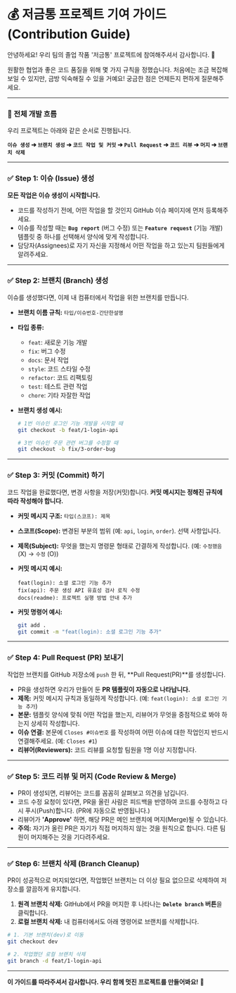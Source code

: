 # 💰 저금통 프로젝트 기여 가이드 (Contribution Guide)

안녕하세요! 우리 팀의 졸업 작품 '저금통' 프로젝트에 참여해주셔서 감사합니다. 🎉

원활한 협업과 좋은 코드 품질을 위해 몇 가지 규칙을 정했습니다. 처음에는 조금 복잡해 보일 수 있지만, 금방 익숙해질 수 있을 거예요! 궁금한 점은 언제든지 편하게 질문해주세요.

---

### 📌 전체 개발 흐름

우리 프로젝트는 아래와 같은 순서로 진행됩니다.

**`이슈 생성` ➔ `브랜치 생성` ➔ `코드 작업 및 커밋` ➔ `Pull Request` ➔ `코드 리뷰` ➔ `머지` ➔ `브랜치 삭제`**

---

### ✅ Step 1: 이슈 (Issue) 생성

**모든 작업은 이슈 생성이 시작합니다.**

- 코드를 작성하기 전에, 어떤 작업을 할 것인지 GitHub 이슈 페이지에 먼저 등록해주세요.
- 이슈를 작성할 때는 **`Bug report`** (버그 수정) 또는 **`Feature request`** (기능 개발) 템플릿 중 하나를 선택해서 양식에 맞게 작성합니다.
- 담당자(Assignees)로 자기 자신을 지정해서 어떤 작업을 하고 있는지 팀원들에게 알려주세요.

---

### ✅ Step 2: 브랜치 (Branch) 생성

이슈를 생성했다면, 이제 내 컴퓨터에서 작업을 위한 브랜치를 만듭니다.

- **브랜치 이름 규칙:** `타입/이슈번호-간단한설명`
- **타입 종류:**
    - `feat`: 새로운 기능 개발
    - `fix`: 버그 수정
    - `docs`: 문서 작업
    - `style`: 코드 스타일 수정
    - `refactor`: 코드 리팩토링
    - `test`: 테스트 관련 작업
    - `chore`: 기타 자잘한 작업

- **브랜치 생성 예시:**
  ```bash
  # 1번 이슈인 로그인 기능 개발을 시작할 때
  git checkout -b feat/1-login-api

  # 3번 이슈인 주문 관련 버그를 수정할 때
  git checkout -b fix/3-order-bug
  ```

---

### ✅ Step 3: 커밋 (Commit) 하기

코드 작업을 완료했다면, 변경 사항을 저장(커밋)합니다. **커밋 메시지는 정해진 규칙에 따라 작성해야 합니다.**

- **커밋 메시지 구조:** `타입(스코프): 제목`
- **스코프(Scope):** 변경된 부분의 범위 (예: `api`, `login`, `order`). 선택 사항입니다.
- **제목(Subject):** 무엇을 했는지 명령문 형태로 간결하게 작성합니다. (예: `수정했음` (X) → `수정` (O))

- **커밋 메시지 예시:**
  ```
  feat(login): 소셜 로그인 기능 추가
  fix(api): 주문 생성 API 유효성 검사 로직 수정
  docs(readme): 프로젝트 실행 방법 안내 추가
  ```

- **커밋 명령어 예시:**
  ```bash
  git add .
  git commit -m "feat(login): 소셜 로그인 기능 추가"
  ```

---

### ✅ Step 4: Pull Request (PR) 보내기

작업한 브랜치를 GitHub 저장소에 `push` 한 뒤, **Pull Request(PR)**를 생성합니다.

- PR을 생성하면 우리가 만들어 둔 **PR 템플릿이 자동으로 나타납니다.**
- **제목:** 커밋 메시지 규칙과 동일하게 작성합니다. (예: `feat(login): 소셜 로그인 기능 추가`)
- **본문:** 템플릿 양식에 맞춰 어떤 작업을 했는지, 리뷰어가 무엇을 중점적으로 봐야 하는지 상세히 작성합니다.
- **이슈 연결:** 본문에 `Closes #이슈번호` 를 작성하여 어떤 이슈에 대한 작업인지 반드시 연결해주세요. (예: `Closes #1`)
- **리뷰어(Reviewers):** 코드 리뷰를 요청할 팀원을 1명 이상 지정합니다.

---

### ✅ Step 5: 코드 리뷰 및 머지 (Code Review & Merge)

- PR이 생성되면, 리뷰어는 코드를 꼼꼼히 살펴보고 의견을 남깁니다.
- 코드 수정 요청이 있다면, PR을 올린 사람은 피드백을 반영하여 코드를 수정하고 다시 푸시(Push)합니다. (PR에 자동으로 반영됩니다.)
- 리뷰어가 **'Approve'** 하면, 해당 PR은 메인 브랜치에 머지(Merge)될 수 있습니다.
- **주의:** 자기가 올린 PR은 자기가 직접 머지하지 않는 것을 원칙으로 합니다. 다른 팀원이 머지해주는 것을 기다려주세요.

---

### ✅ Step 6: 브랜치 삭제 (Branch Cleanup)

PR이 성공적으로 머지되었다면, 작업했던 브랜치는 더 이상 필요 없으므로 삭제하여 저장소를 깔끔하게 유지합니다.

1.  **원격 브랜치 삭제:** GitHub에서 PR을 머지한 후 나타나는 **`Delete branch` 버튼**을 클릭합니다.
2.  **로컬 브랜치 삭제:** 내 컴퓨터에서도 아래 명령어로 브랜치를 삭제합니다.

   ```bash
   # 1. 기본 브랜치(dev)로 이동
   git checkout dev

   # 2. 작업했던 로컬 브랜치 삭제
   git branch -d feat/1-login-api
   ```

---

**이 가이드를 따라주셔서 감사합니다. 우리 함께 멋진 프로젝트를 만들어봐요!** 💪
